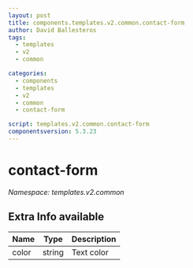 ```yaml
---
layout: post
title: components.templates.v2.common.contact-form
author: David Ballesteros
tags:
  - templates
  - v2
  - common

categories:
  - components
  - templates
  - v2
  - common
  - contact-form

script: templates.v2.common.contact-form
componentsversion: 5.3.23
---
```

# contact-form

*Namespace: templates.v2.common*

## Extra Info available

| Name | Type | Description |
| --- | --- | --- |
| color | string | Text color |